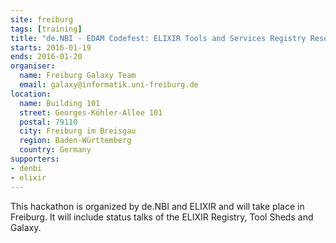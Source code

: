 ```yaml
---
site: freiburg
tags: [training]
title: "de.NBI - EDAM Codefest: ELIXIR Tools and Services Registry Resource hackathon"
starts: 2016-01-19
ends: 2016-01-20
organiser:
  name: Freiburg Galaxy Team
  email: galaxy@informatik.uni-freiburg.de
location:
  name: Building 101
  street: Georges-Köhler-Allee 101
  postal: 79110
  city: Freiburg im Breisgau
  region: Baden-Württemberg
  country: Germany
supporters:
- denbi
- elixir
---
```


This hackathon is organized by de.NBI and ELIXIR and will take place in Freiburg. It will include status talks of the ELIXIR Registry, Tool Sheds and Galaxy.
